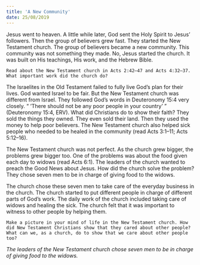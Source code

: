 ```yaml
---
title: 'A New Community'
date: 25/08/2019
---
```


Jesus went to heaven. A little while later, God sent the Holy Spirit to Jesus’ followers. Then the group of believers grew fast. They started the New Testament church. The group of believers became a new community. This community was not something they made. No, Jesus started the church. It was built on His teachings, His work, and the Hebrew Bible.

`Read about the New Testament church in Acts 2:42–47 and Acts 4:32–37. What important work did the church do?`

The Israelites in the Old Testament failed to fully live God’s plan for their lives. God wanted Israel to be fair. But the New Testament church was different from Israel. They followed God’s words in Deuteronomy 15:4 very closely. “ ‘There should not be any poor people in your country’ ” (Deuteronomy 15:4, ERV). What did Christians do to show their faith? They sold the things they owned. They even sold their land. Then they used the money to help poor believers. The New Testament church also helped sick people who needed to be healed in the community (read Acts 3:1–11; Acts 5:12–16).

The New Testament church was not perfect. As the church grew bigger, the problems grew bigger too. One of the problems was about the food given each day to widows (read Acts 6:1). The leaders of the church wanted to preach the Good News about Jesus. How did the church solve the problem? They chose seven men to be in charge of giving food to the widows.

The church chose these seven men to take care of the everyday business in the church. The church started to put different people in charge of different parts of God’s work. The daily work of the church included taking care of widows and healing the sick. The church felt that it was important to witness to other people by helping them. 

`Make a picture in your mind of life in the New Testament church. How did New Testament Christians show that they cared about other people? What can we, as a church, do to show that we care about other people too?`

*The leaders of the New Testament church chose seven men to be in charge of giving food to the widows.*
